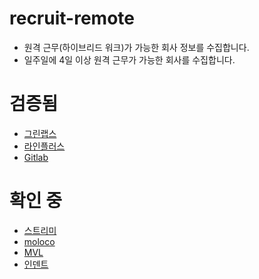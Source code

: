 # recruit-remote
- 원격 근무(하이브리드 워크)가 가능한 회사 정보를 수집합니다.
- 일주일에 4일 이상 원격 근무가 가능한 회사를 수집합니다.

# 검증됨
- [그린랩스](https://greenlabs.co.kr/%ec%b1%84%ec%9a%a9%ec%a0%95%eb%b3%b4/%ea%b0%9c%eb%b0%9c%ec%b1%84%ec%9a%a9/)
- [라인플러스](https://careers.linecorp.com/jobs?ca=Engineering&ci=Seoul,Bundang&co=East%20Asia)
- [Gitlab](https://about.gitlab.com/jobs/)

# 확인 중
- [스트리미](https://github.com/gopax/Recruit)
- [moloco](https://boards.greenhouse.io/moloco?hsCtaTracking=5b587327-c4fb-4b4b-ab38-88bbf4e51fc5%7C95c534cc-45ae-4e00-9435-02ec7ebeede6)
- [MVL](https://mvlchain.notion.site/MVL-Career-10ac2d7cf5be4ccfaf9189603992da26)
- [인덴트](https://indentcorp.com)
